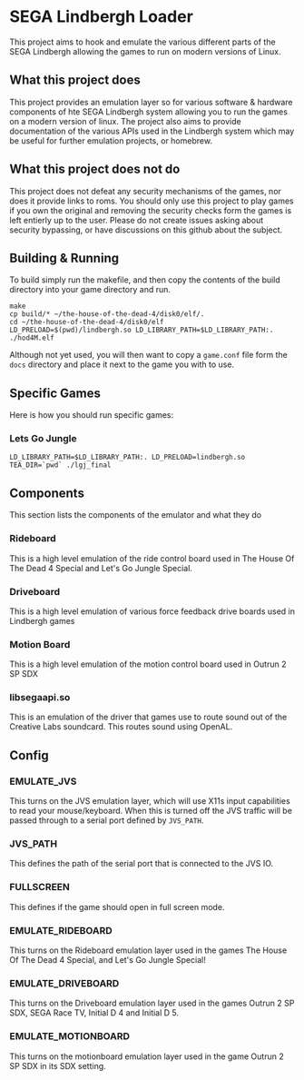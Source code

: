 # SEGA Lindbergh Loader

This project aims to hook and emulate the various different parts of the SEGA Lindbergh allowing the games to run on modern versions of Linux.

## What this project does

This project provides an emulation layer so for various software & hardware components of hte SEGA Lindbergh system allowing you to run the games on a modern version of linux. The project also aims to provide documentation of the various APIs used in the Lindbergh system which may be useful for further emulation projects, or homebrew.

## What this project does not do

This project does not defeat any security mechanisms of the games, nor does it provide links to roms. You should only use this project to play games if you own the original and removing the security checks form the games is left entierly up to the user. Please do not create issues asking about security bypassing, or have discussions on this github about the subject.

## Building & Running

To build simply run the makefile, and then copy the contents of the build directory into your game directory and run.

```
make
cp build/* ~/the-house-of-the-dead-4/disk0/elf/.
cd ~/the-house-of-the-dead-4/disk0/elf
LD_PRELOAD=$(pwd)/lindbergh.so LD_LIBRARY_PATH=$LD_LIBRARY_PATH:. ./hod4M.elf
```

Although not yet used, you will then want to copy a `game.conf` file form the `docs` directory and place it next to the game you with to use.

## Specific Games

Here is how you should run specific games:

### Lets Go Jungle

```LD_LIBRARY_PATH=$LD_LIBRARY_PATH:. LD_PRELOAD=lindbergh.so TEA_DIR=`pwd` ./lgj_final```

## Components

This section lists the components of the emulator and what they do

### Rideboard

This is a high level emulation of the ride control board used in The House Of The Dead 4 Special and Let's Go Jungle Special.

### Driveboard

This is a high level emulation of various force feedback drive boards used in Lindbergh games

### Motion Board

This is a high level emulation of the motion control board used in Outrun 2 SP SDX

### libsegaapi.so

This is an emulation of the driver that games use to route sound out of the Creative Labs soundcard. This routes sound using OpenAL.

## Config

### EMULATE_JVS

This turns on the JVS emulation layer, which will use X11s input capabilities to read your mouse/keyboard. When this is turned off the JVS traffic will be passed through to a serial port defined by `JVS_PATH`.

### JVS_PATH

This defines the path of the serial port that is connected to the JVS IO.

### FULLSCREEN

This defines if the game should open in full screen mode.

### EMULATE_RIDEBOARD

This turns on the Rideboard emulation layer used in the games The House Of The Dead 4 Special, and Let's Go Jungle Special!

### EMULATE_DRIVEBOARD

This turns on the Driveboard emulation layer used in the games Outrun 2 SP SDX, SEGA Race TV, Initial D 4 and Initial D 5.

### EMULATE_MOTIONBOARD

This turns on the motionboard emulation layer used in the game Outrun 2 SP SDX in its SDX setting.
